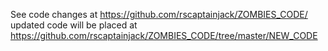 

See code changes at https://github.com/rscaptainjack/ZOMBIES_CODE/
updated code will be placed at https://github.com/rscaptainjack/ZOMBIES_CODE/tree/master/NEW_CODE
